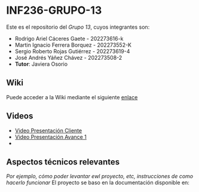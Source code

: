 # INF236-GRUPO-13

Este es el repositorio del *Grupo 13*, cuyos integrantes son:
* Rodrigo Ariel Cáceres Gaete - 202273616-k
* Martin Ignacio Ferrera Borquez - 202273552-K
* Sergio Roberto Rojas Gutiérrez - 202273619-4
* José Andrés Yáñez Chávez - 202273508-2
* **Tutor**: Javiera Osorio

## Wiki
Puede acceder a la Wiki mediante el siguiente [enlace](https://github.com/Mochytk/INF236-GRUPO-13/wiki)

## Videos
* [Video Presentación Cliente]()
* [Video Presentación Avance 1]()
* []()

## Aspectos técnicos relevantes
*Por ejemplo, cómo poder levantar ewl proyecto, etc, instrucciones de como hacerlo funcionar*
El proyecto se baso en la documentación disponible en:
